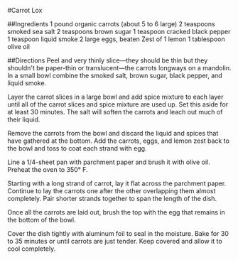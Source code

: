 #Carrot Lox

##Ingredients
1 pound organic carrots (about 5 to 6 large)
2 teaspoons smoked sea salt
2 teaspoons brown sugar
1 teaspoon cracked black pepper
1 teaspoon liquid smoke
2 large eggs, beaten
Zest of 1 lemon
1 tablespoon olive oil

##Directions
Peel and very thinly slice—they should be thin but they shouldn't be paper-thin or translucent—the carrots longways on a mandolin. In a small bowl combine the smoked salt, brown sugar, black pepper, and liquid smoke.

Layer the carrot slices in a large bowl and add spice mixture to each layer until all of the carrot slices and spice mixture are used up. Set this aside for at least 30 minutes. The salt will soften the carrots and leach out much of their liquid.

Remove the carrots from the bowl and discard the liquid and spices that have gathered at the bottom. Add the carrots, eggs, and lemon zest back to the bowl and toss to coat each strand with egg.

Line a 1/4-sheet pan with parchment paper and brush it with olive oil. Preheat the oven to 350° F.

Starting with a long strand of carrot, lay it flat across the parchment paper. Continue to lay the carrots one after the other overlapping them almost completely. Pair shorter strands together to span the length of the dish.

Once all the carrots are laid out, brush the top with the egg that remains in the bottom of the bowl.

Cover the dish tightly with aluminum foil to seal in the moisture. Bake for 30 to 35 minutes or until carrots are just tender. Keep covered and allow it to cool completely.

